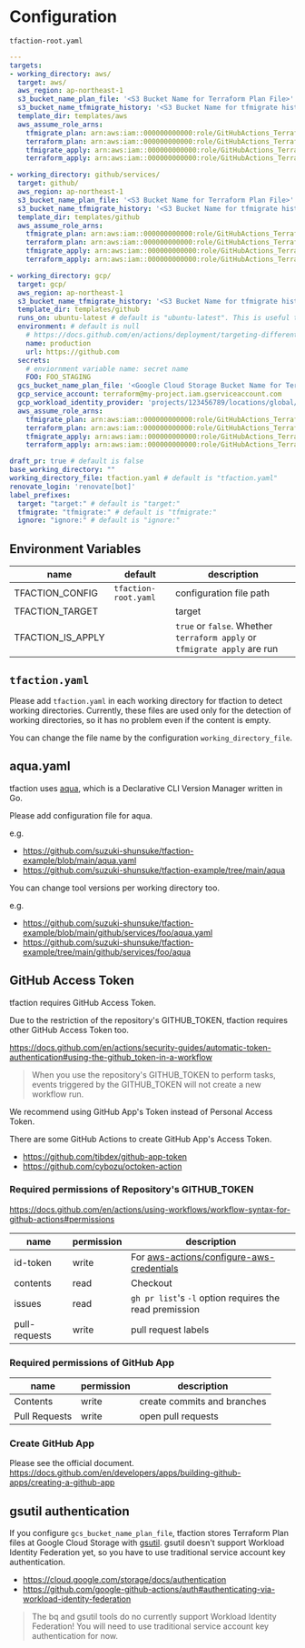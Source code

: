 # Configuration

`tfaction-root.yaml`

```yaml
---
targets:
- working_directory: aws/
  target: aws/
  aws_region: ap-northeast-1
  s3_bucket_name_plan_file: '<S3 Bucket Name for Terraform Plan File>'
  s3_bucket_name_tfmigrate_history: '<S3 Bucket Name for tfmigrate history files>'
  template_dir: templates/aws
  aws_assume_role_arns:
    tfmigrate_plan: arn:aws:iam::000000000000:role/GitHubActions_Terraform_AWS_tfmigrate_plan
    terraform_plan: arn:aws:iam::000000000000:role/GitHubActions_Terraform_AWS_terraform_plan
    tfmigrate_apply: arn:aws:iam::000000000000:role/GitHubActions_Terraform_AWS_tfmigrate_apply
    terraform_apply: arn:aws:iam::000000000000:role/GitHubActions_Terraform_AWS_terraform_apply

- working_directory: github/services/
  target: github/
  aws_region: ap-northeast-1
  s3_bucket_name_plan_file: '<S3 Bucket Name for Terraform Plan File>'
  s3_bucket_name_tfmigrate_history: '<S3 Bucket Name for tfmigrate history files>'
  template_dir: templates/github
  aws_assume_role_arns:
    tfmigrate_plan: arn:aws:iam::000000000000:role/GitHubActions_Terraform_github_tfmigrate_plan
    terraform_plan: arn:aws:iam::000000000000:role/GitHubActions_Terraform_github_terraform_plan
    tfmigrate_apply: arn:aws:iam::000000000000:role/GitHubActions_Terraform_github_tfmigrate_apply
    terraform_apply: arn:aws:iam::000000000000:role/GitHubActions_Terraform_github_terraform_apply

- working_directory: gcp/
  target: gcp/
  aws_region: ap-northeast-1
  s3_bucket_name_tfmigrate_history: '<S3 Bucket Name for tfmigrate history files>'
  template_dir: templates/github
  runs_on: ubuntu-latest # default is "ubuntu-latest". This is useful to use GitHub Actions Self Hosted Runner for the specific provider
  environment: # default is null
    # https://docs.github.com/en/actions/deployment/targeting-different-environments/using-environments-for-deployment
    name: production
    url: https://github.com
  secrets:
    # enviornment variable name: secret name
    FOO: FOO_STAGING
  gcs_bucket_name_plan_file: '<Google Cloud Storage Bucket Name for Terraform Plan File>'
  gcp_service_account: terraform@my-project.iam.gserviceaccount.com
  gcp_workload_identity_provider: 'projects/123456789/locations/global/workloadIdentityPools/my-pool/providers/my-provider'
  aws_assume_role_arns:
    tfmigrate_plan: arn:aws:iam::000000000000:role/GitHubActions_Terraform_github_tfmigrate_plan
    terraform_plan: arn:aws:iam::000000000000:role/GitHubActions_Terraform_github_terraform_plan
    tfmigrate_apply: arn:aws:iam::000000000000:role/GitHubActions_Terraform_github_tfmigrate_apply
    terraform_apply: arn:aws:iam::000000000000:role/GitHubActions_Terraform_github_terraform_apply

draft_pr: true # default is false
base_working_directory: ""
working_directory_file: tfaction.yaml # default is "tfaction.yaml"
renovate_login: 'renovate[bot]'
label_prefixes:
  target: "target:" # default is "target:"
  tfmigrate: "tfmigrate:" # default is "tfmigrate:"
  ignore: "ignore:" # default is "ignore:"
```

## Environment Variables

name | default | description
--- | --- | ---
TFACTION_CONFIG | `tfaction-root.yaml` | configuration file path
TFACTION_TARGET | | target
TFACTION_IS_APPLY | | `true` or `false`. Whether `terraform apply` or `tfmigrate apply` are run

## `tfaction.yaml`

Please add `tfaction.yaml` in each working directory for tfaction to detect working directories.
Currently, these files are used only for the detection of working directories,
so it has no problem even if the content is empty.

You can change the file name by the configuration `working_directory_file`.

## aqua.yaml

tfaction uses [aqua](https://aquaproj.github.io/), which is a Declarative CLI Version Manager written in Go.

Please add configuration file for aqua.

e.g.

* https://github.com/suzuki-shunsuke/tfaction-example/blob/main/aqua.yaml
* https://github.com/suzuki-shunsuke/tfaction-example/tree/main/aqua

You can change tool versions per working directory too.

e.g.

* https://github.com/suzuki-shunsuke/tfaction-example/blob/main/github/services/foo/aqua.yaml
* https://github.com/suzuki-shunsuke/tfaction-example/tree/main/github/services/foo/aqua

## GitHub Access Token

tfaction requires GitHub Access Token.

Due to the restriction of the repository's GITHUB_TOKEN, tfaction requires other GitHub Access Token too.

https://docs.github.com/en/actions/security-guides/automatic-token-authentication#using-the-github_token-in-a-workflow

> When you use the repository's GITHUB_TOKEN to perform tasks, events triggered by the GITHUB_TOKEN will not create a new workflow run.

We recommend using GitHub App's Token instead of Personal Access Token.

There are some GitHub Actions to create GitHub App's Access Token.

* https://github.com/tibdex/github-app-token
* https://github.com/cybozu/octoken-action

### Required permissions of Repository's GITHUB_TOKEN

https://docs.github.com/en/actions/using-workflows/workflow-syntax-for-github-actions#permissions

name | permission | description
--- | --- | ---
id-token | write | For [aws-actions/configure-aws-credentials](https://github.com/aws-actions/configure-aws-credentials)
contents | read | Checkout
issues | read | `gh pr list`'s `-l` option requires the read premission
pull-requests | write | pull request labels

### Required permissions of GitHub App

name | permission | description
--- | --- | ---
Contents | write | create commits and branches
Pull Requests | write | open pull requests

### Create GitHub App

Please see the official document. https://docs.github.com/en/developers/apps/building-github-apps/creating-a-github-app

## gsutil authentication

If you configure `gcs_bucket_name_plan_file`, tfaction stores Terraform Plan files at Google Cloud Storage with [gsutil](https://cloud.google.com/storage/docs/gsutil).
gsutil doesn't support Workload Identity Federation yet, so you have to use traditional service account key authentication.

* https://cloud.google.com/storage/docs/authentication
* https://github.com/google-github-actions/auth#authenticating-via-workload-identity-federation

> The bq and gsutil tools do no currently support Workload Identity Federation! You will need to use traditional service account key authentication for now.
